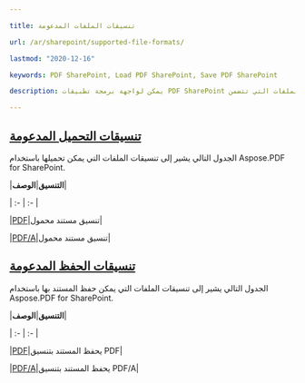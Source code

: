 ```yaml
---

title: تنسيقات الملفات المدعومة

url: /ar/sharepoint/supported-file-formats/

lastmod: "2020-12-16"

keywords: PDF SharePoint, Load PDF SharePoint, Save PDF SharePoint

description: يمكن لواجهة برمجة تطبيقات PDF SharePoint تحميل وحفظ تنسيقات الملفات التي تتضمن PDF و PDF/A.

---
```


## <ins>**تنسيقات التحميل المدعومة**

الجدول التالي يشير إلى تنسيقات الملفات التي يمكن تحميلها باستخدام Aspose.PDF for SharePoint.



|**التنسيق**|**الوصف**|

| :- | :- |

|[PDF](https://docs.fileformat.com/pdf/)|تنسيق مستند محمول|

|[PDF/A](https://docs.fileformat.com/pdf/a/)|تنسيق مستند محمول|

## <ins>**تنسيقات الحفظ المدعومة**

الجدول التالي يشير إلى تنسيقات الملفات التي يمكن حفظ المستند بها باستخدام Aspose.PDF for SharePoint.



|**التنسيق**|**الوصف**|

| :- | :- |

|[PDF](https://docs.fileformat.com/pdf/)|يحفظ المستند بتنسيق PDF|

|[PDF/A](https://docs.fileformat.com/pdf/a/)|يحفظ المستند بتنسيق PDF/A|